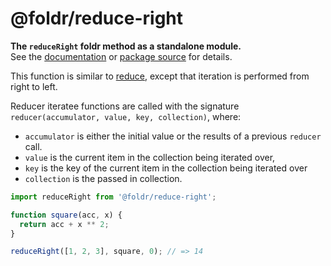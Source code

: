 # @foldr/reduce-right

**The `reduceRight` foldr method as a standalone module.**    
See the [documentation](http://foldr.com/0.0.0/reduce-right) or [package source](https:/github.com/CloudVessel/foldr/blob/master/packages/categories/reduce-right/src/index.js) for details.

This function is similar to [reduce](#reduce), except that
iteration is performed from right to left.

Reducer iteratee functions are called with the signature
`reducer(accumulator, value, key, collection)`, where:
- `accumulator` is either the initial value or the results of a previous `reducer` call.
- `value` is the current item in the collection being iterated over,
- `key` is the key of the current item in the collection being iterated over
- `collection` is the passed in collection.

```js
import reduceRight from '@foldr/reduce-right';

function square(acc, x) {
  return acc + x ** 2;
}

reduceRight([1, 2, 3], square, 0); // => 14
```
